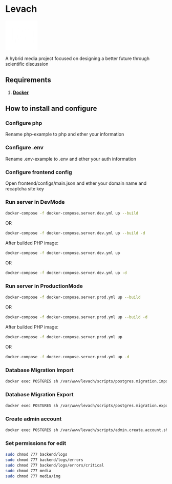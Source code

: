 # Levach

![](https://github.com/marxunion/levach/blob/main/frontend/src/assets/img/logo/logo.png?raw=true)

A hybrid media project focused on designing a better future through scientific discussion 

## Requirements

1. [**Docker**](https://www.docker.com/)

## How to install and configure

### Configure php
Rename php-example to php and ether your information

### Configure .env
Rename .env-example to .env and ether your auth information

### Configure frontend config
Open frontend/configs/main.json and ether your domain name and recaptcha site key 

### Run server in DevMode
```bash
docker-compose -f docker-compose.server.dev.yml up --build
```
OR
```bash
docker-compose -f docker-compose.server.dev.yml up --build -d
```

After builded PHP image:
```bash
docker-compose -f docker-compose.server.dev.yml up
```
OR
```bash
docker-compose -f docker-compose.server.dev.yml up -d
```

### Run server in ProductionMode
```bash
docker-compose -f docker-compose.server.prod.yml up --build
```
OR
```bash
docker-compose -f docker-compose.server.prod.yml up --build -d
```

After builded PHP image:
```bash
docker-compose -f docker-compose.server.prod.yml up
```
OR
```bash
docker-compose -f docker-compose.server.prod.yml up -d
```

### Database Migration Import
```bash
docker exec POSTGRES sh /var/www/levach/scripts/postgres.migration.import.sh
```

### Database Migration Export
```bash
docker exec POSTGRES sh /var/www/levach/scripts/postgres.migration.export.sh
```

### Create admin account
```bash
docker exec POSTGRES sh /var/www/levach/scripts/admin.create.account.sh
```

### Set permissions for edit
```bash
sudo chmod 777 backend/logs
sudo chmod 777 backend/logs/errors
sudo chmod 777 backend/logs/errors/critical
sudo chmod 777 media
sudo chmod 777 media/img
```